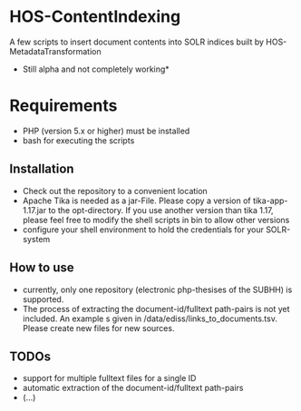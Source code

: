 # HOS-ContentIndexing
A few scripts to insert document contents into SOLR indices built by HOS-MetadataTransformation
* Still alpha and not completely working*

# Requirements
* PHP (version 5.x or higher) must be installed
* bash for executing the scripts

## Installation
* Check out the repository to a convenient location
* Apache Tika is needed as a jar-File. Please copy a version of tika-app-1.17.jar to the opt-directory. If you use another version than tika 1.17, please feel free to modify the shell scripts in bin to allow other versions
* configure your shell environment to hold the credentials for your SOLR-system

## How to use
* currently, only one repository (electronic php-thesises of the SUBHH) is supported.
* The process of extracting the document-id/fulltext path-pairs is not yet included. An example s given in /data/ediss/links_to_documents.tsv. Please create new files for new sources.

## TODOs
* support for multiple fulltext files for a single ID
* automatic extraction of the document-id/fulltext path-pairs
* (...)
